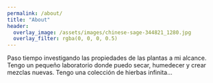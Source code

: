 ```yaml
---
permalink: /about/
title: "About"
header:
  overlay_image: /assets/images/chinese-sage-344821_1280.jpg
  overlay_filter: rgba(0, 0, 0, 0.5)
---
```


Paso tiempo investigando las propiedades de las plantas a mi alcance. Tengo un pequeño laboratorio donde puedo secar, humedecer y crear mezclas nuevas. Tengo una colección de hierbas infinita...